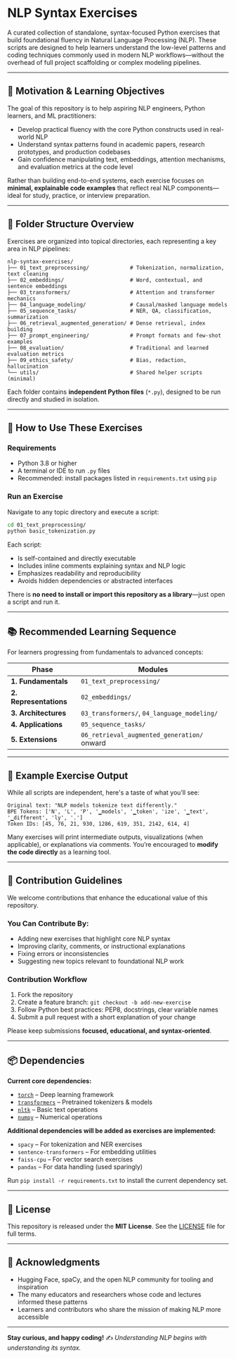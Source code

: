 # NLP Syntax Exercises

A curated collection of standalone, syntax-focused Python exercises that build foundational fluency in Natural Language Processing (NLP). These scripts are designed to help learners understand the low-level patterns and coding techniques commonly used in modern NLP workflows—without the overhead of full project scaffolding or complex modeling pipelines.

---

## 🎯 Motivation & Learning Objectives

The goal of this repository is to help aspiring NLP engineers, Python learners, and ML practitioners:

- Develop practical fluency with the core Python constructs used in real-world NLP
- Understand syntax patterns found in academic papers, research prototypes, and production codebases
- Gain confidence manipulating text, embeddings, attention mechanisms, and evaluation metrics at the code level

Rather than building end-to-end systems, each exercise focuses on **minimal, explainable code examples** that reflect real NLP components—ideal for study, practice, or interview preparation.

---

## 📁 Folder Structure Overview

Exercises are organized into topical directories, each representing a key area in NLP pipelines:

```
nlp-syntax-exercises/
├── 01_text_preprocessing/             # Tokenization, normalization, text cleaning
├── 02_embeddings/                     # Word, contextual, and sentence embeddings
├── 03_transformers/                   # Attention and transformer mechanics
├── 04_language_modeling/              # Causal/masked language models
├── 05_sequence_tasks/                 # NER, QA, classification, summarization
├── 06_retrieval_augmented_generation/ # Dense retrieval, index building
├── 07_prompt_engineering/             # Prompt formats and few-shot examples
├── 08_evaluation/                     # Traditional and learned evaluation metrics
├── 09_ethics_safety/                  # Bias, redaction, hallucination
└── utils/                             # Shared helper scripts (minimal)
```

Each folder contains **independent Python files** (`*.py`), designed to be run directly and studied in isolation.

---

## 🧪 How to Use These Exercises

### Requirements

- Python 3.8 or higher
- A terminal or IDE to run `.py` files
- Recommended: install packages listed in `requirements.txt` using `pip`

### Run an Exercise

Navigate to any topic directory and execute a script:

```bash
cd 01_text_preprocessing/
python basic_tokenization.py
````

Each script:

* Is self-contained and directly executable
* Includes inline comments explaining syntax and NLP logic
* Emphasizes readability and reproducibility
* Avoids hidden dependencies or abstracted interfaces

There is **no need to install or import this repository as a library**—just open a script and run it.

---

## 📚 Recommended Learning Sequence

For learners progressing from fundamentals to advanced concepts:

| Phase                  | Modules                                     |
| ---------------------- | ------------------------------------------- |
| **1. Fundamentals**    | `01_text_preprocessing/`                    |
| **2. Representations** | `02_embeddings/`                            |
| **3. Architectures**   | `03_transformers/`, `04_language_modeling/` |
| **4. Applications**    | `05_sequence_tasks/`                        |
| **5. Extensions**      | `06_retrieval_augmented_generation/` onward |

---

## 🧠 Example Exercise Output

While all scripts are independent, here's a taste of what you’ll see:

```text
Original text: "NLP models tokenize text differently."
BPE Tokens: ['N', 'L', 'P', '▁models', '▁token', 'ize', '▁text', '▁different', 'ly', '.']
Token IDs: [45, 76, 21, 930, 1286, 619, 351, 2142, 614, 4]
```

Many exercises will print intermediate outputs, visualizations (when applicable), or explanations via comments. You’re encouraged to **modify the code directly** as a learning tool.

---

## 🤝 Contribution Guidelines

We welcome contributions that enhance the educational value of this repository.

### You Can Contribute By:

* Adding new exercises that highlight core NLP syntax
* Improving clarity, comments, or instructional explanations
* Fixing errors or inconsistencies
* Suggesting new topics relevant to foundational NLP work

### Contribution Workflow

1. Fork the repository
2. Create a feature branch: `git checkout -b add-new-exercise`
3. Follow Python best practices: PEP8, docstrings, clear variable names
4. Submit a pull request with a short explanation of your change

Please keep submissions **focused, educational, and syntax-oriented**.

---

## 📦 Dependencies

**Current core dependencies:**

* [`torch`](https://pytorch.org/) – Deep learning framework
* [`transformers`](https://huggingface.co/transformers) – Pretrained tokenizers & models
* [`nltk`](https://www.nltk.org/) – Basic text operations
* [`numpy`](https://numpy.org/) – Numerical operations

**Additional dependencies will be added as exercises are implemented:**

* `spacy` – For tokenization and NER exercises
* `sentence-transformers` – For embedding utilities
* `faiss-cpu` – For vector search exercises
* `pandas` – For data handling (used sparingly)

Run `pip install -r requirements.txt` to install the current dependency set.

---

## 📄 License

This repository is released under the **MIT License**. See the [LICENSE](./LICENSE) file for full terms.

---

## 🙏 Acknowledgments

* Hugging Face, spaCy, and the open NLP community for tooling and inspiration
* The many educators and researchers whose code and lectures informed these patterns
* Learners and contributors who share the mission of making NLP more accessible

---

**Stay curious, and happy coding!** ✍️
*Understanding NLP begins with understanding its syntax.*
